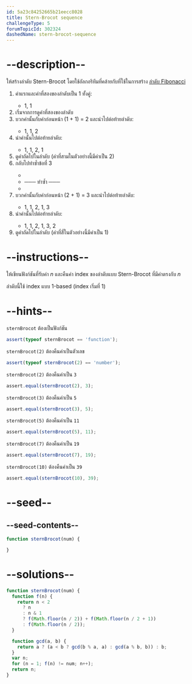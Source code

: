 ```yaml
---
id: 5a23c84252665b21eecc8028
title: Stern-Brocot sequence
challengeType: 5
forumTopicId: 302324
dashedName: stern-brocot-sequence
---
```


# --description--

ให้สร้างลำดับ Stern-Brocot โดยใช้อัลกอริทึมที่คล้ายกับที่ใช้ในการสร้าง [ลำดับ Fibonacci](<https://rosettacode.org/wiki/Fibonacci sequence>)

<ol>
  <li>ค่าแรกและค่าที่สองของลำดับเป็น 1 ทั้งคู่:</li>
    <ul><li>1, 1</li></ul>
  <li>เริ่มจากการดูค่าที่สองของลำดับ</li>
  <li>บวกค่านั้นกับค่าก่อนหน้า (1 + 1) = 2 และนำไปต่อท้ายลำดับ:</li>
    <ul><li>1, 1, 2</li></ul>
  <li>นำค่านั้นไปต่อท้ายลำดับ:</li>
    <ul><li>1, 1, 2, 1</li></ul>
  <li>ดูค่าถัดไปในลำดับ (ค่าที่สามในตัวอย่างนี้มีค่าเป็น 2)</li>
  <li>กลับไปทำซ้ำข้อที่ 3 </li>
    <ul>
      <li></li>
      <li> ─── ทำซ้ำ ───</li>
      <li></li>
    </ul>
  <li>บวกค่านั้นกับค่าก่อนหน้า (2 + 1) = 3 และนำไปต่อท้ายลำดับ:</li>
    <ul><li>1, 1, 2, 1, 3</li></ul>
  <li>นำค่านั้นไปต่อท้ายลำดับ:</li>
    <ul><li>1, 1, 2, 1, 3, 2</li></ul>
  <li>ดูค่าถัดไปในลำดับ (ค่าที่สี่ในตัวอย่างนี้มีค่าเป็น 1)</li>
</ol>

# --instructions--

ให้เขียนฟังก์ชันที่รับค่า $n$ และคืนค่า index ของลำดับแบบ Stern-Brocot ที่มีค่าตรงกับ $n$

ลำดับนี้ใช้ index แบบ 1-based (index เริ่มที่ 1)

# --hints--

`sternBrocot` ต้องเป็นฟังก์ชัน

```js
assert(typeof sternBrocot == 'function');
```

`sternBrocot(2)` ต้องคืนค่าเป็นตัวเลข

```js
assert(typeof sternBrocot(2) == 'number');
```

`sternBrocot(2)` ต้องคืนค่าเป็น `3`

```js
assert.equal(sternBrocot(2), 3);
```

`sternBrocot(3)` ต้องคืนค่าเป็น `5`

```js
assert.equal(sternBrocot(3), 5);
```

`sternBrocot(5)` ต้องคืนค่าเป็น `11`

```js
assert.equal(sternBrocot(5), 11);
```

`sternBrocot(7)` ต้องคืนค่าเป็น `19`

```js
assert.equal(sternBrocot(7), 19);
```

`sternBrocot(10)` ต้องคืนค่าเป็น `39`

```js
assert.equal(sternBrocot(10), 39);
```

# --seed--

## --seed-contents--

```js
function sternBrocot(num) {

}
```

# --solutions--

```js
function sternBrocot(num) {
  function f(n) {
    return n < 2
      ? n
      : n & 1
      ? f(Math.floor(n / 2)) + f(Math.floor(n / 2 + 1))
      : f(Math.floor(n / 2));
  }

  function gcd(a, b) {
    return a ? (a < b ? gcd(b % a, a) : gcd(a % b, b)) : b;
  }
  var n;
  for (n = 1; f(n) != num; n++);
  return n;
}
```
